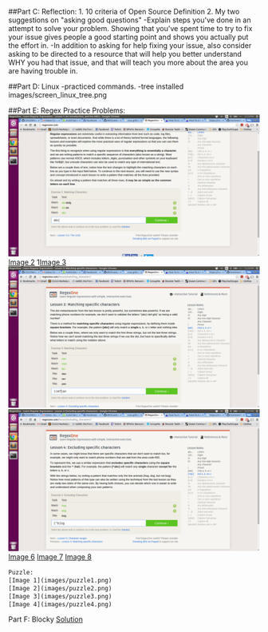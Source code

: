 ##Part C: Reflection:
    1. 10 criteria of Open Source Definition
    2. My two suggestions on "asking good questions"
        -Explain steps you've done in an attempt to solve your problem.  Showing that you've spent time to try to fix your issue gives people a good starting point and shows you actually put the effort in.
        -In addition to asking for help fixing your issue, also consider asking to be directed to a resource that will help you better understand WHY you had that issue, and that will teach you more about the area you are having trouble in.



##Part D: Linux
    -practiced commands.
    -tree installed images/screen_linux_tree.png

##Part E: Regex
    Practice Problems:
    ![Image 1](images/regex1.png)
    [Image 2](images/regex2.png)
    1[Image 3](images/regex3.png)
    ![Image 4](images/regex4.png)
    ![Image 5](images/regex5.png)
    [Image 6](images/regex6.png)
    [Image 7](images/regex7.png)
    [Image 8](images/regex8.png)

    Puzzle:
    [Image 1](images/puzzle1.png)
    [Image 2](images/puzzle2.png)
    [Image 3](images/puzzle3.png)
    [Image 4](images/puzzle4.png)


Part F: Blocky
    [Solution](images/blocky.png)
